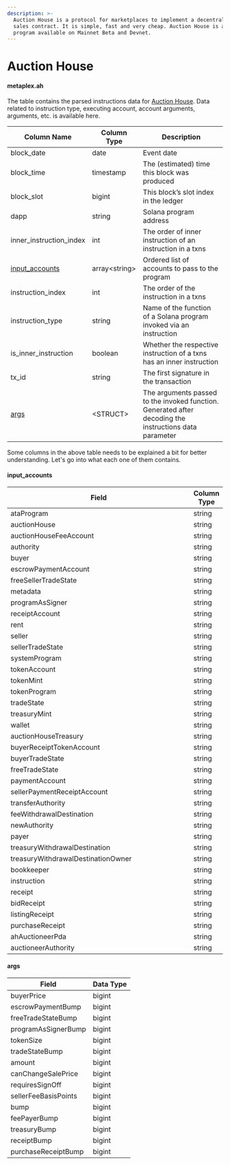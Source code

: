 ```yaml
---
description: >-
  Auction House is a protocol for marketplaces to implement a decentralized
  sales contract. It is simple, fast and very cheap. Auction House is a Solana
  program available on Mainnet Beta and Devnet.
---
```


# Auction House

#### **metaplex.ah**

The table contains the parsed instructions data for [Auction House](https://docs.metaplex.com/programs/auction-house/overview). Data related to instruction type, executing account, account arguments, arguments, etc. is available here.

| Column Name                                        | Column Type    | Description                                                                                              |
| -------------------------------------------------- | -------------- | -------------------------------------------------------------------------------------------------------- |
| block\_date                                        | date           | Event date                                                                                               |
| block\_time                                        | timestamp      | The (estimated) time this block was produced                                                             |
| block\_slot                                        | bigint         | This block’s slot index in the ledger                                                                    |
| dapp                                               | string         | Solana program address                                                                                   |
| inner\_instruction\_index                          | int            | The order of inner instruction of an instruction in a txns                                               |
| [input\_accounts](auction-house.md#input_accounts) | array\<string> | Ordered list of accounts to pass to the program                                                          |
| instruction\_index                                 | int            | The order of the instruction in a txns                                                                   |
| instruction\_type                                  | string         | Name of the function of a Solana program invoked via an instruction                                      |
| is\_inner\_instruction                             | boolean        | Whether the respective instruction of a txns has an inner instruction                                    |
| tx\_id                                             | string         | The first signature in the transaction                                                                   |
| [args](auction-house.md#args)                      | \<STRUCT>      | The arguments passed to the invoked function. Generated after decoding the instructions data parameter   |

Some columns in the above table needs to be explained a bit for better understanding. Let's go into what each one of them contains.

#### input\_accounts

<table><thead><tr><th width="433.3333333333333">Field</th><th>Column Type</th></tr></thead><tbody><tr><td>ataProgram</td><td>string</td></tr><tr><td>auctionHouse</td><td>string</td></tr><tr><td>auctionHouseFeeAccount</td><td>string</td></tr><tr><td>authority</td><td>string</td></tr><tr><td>buyer</td><td>string</td></tr><tr><td>escrowPaymentAccount</td><td>string</td></tr><tr><td>freeSellerTradeState</td><td>string</td></tr><tr><td>metadata</td><td>string</td></tr><tr><td>programAsSigner</td><td>string</td></tr><tr><td>receiptAccount</td><td>string</td></tr><tr><td>rent</td><td>string</td></tr><tr><td>seller</td><td>string</td></tr><tr><td>sellerTradeState</td><td>string</td></tr><tr><td>systemProgram</td><td>string</td></tr><tr><td>tokenAccount</td><td>string</td></tr><tr><td>tokenMint</td><td>string</td></tr><tr><td>tokenProgram</td><td>string</td></tr><tr><td>tradeState</td><td>string</td></tr><tr><td>treasuryMint</td><td>string</td></tr><tr><td>wallet</td><td>string</td></tr><tr><td>auctionHouseTreasury</td><td>string</td></tr><tr><td>buyerReceiptTokenAccount</td><td>string</td></tr><tr><td>buyerTradeState</td><td>string</td></tr><tr><td>freeTradeState</td><td>string</td></tr><tr><td>paymentAccount</td><td>string</td></tr><tr><td>sellerPaymentReceiptAccount</td><td>string</td></tr><tr><td>transferAuthority</td><td>string</td></tr><tr><td>feeWithdrawalDestination</td><td>string</td></tr><tr><td>newAuthority</td><td>string</td></tr><tr><td>payer</td><td>string</td></tr><tr><td>treasuryWithdrawalDestination</td><td>string</td></tr><tr><td>treasuryWithdrawalDestinationOwner</td><td>string</td></tr><tr><td>bookkeeper</td><td>string</td></tr><tr><td>instruction</td><td>string</td></tr><tr><td>receipt</td><td>string</td></tr><tr><td>bidReceipt</td><td>string</td></tr><tr><td>listingReceipt</td><td>string</td></tr><tr><td>purchaseReceipt</td><td>string</td></tr><tr><td>ahAuctioneerPda</td><td>string</td></tr><tr><td>auctioneerAuthority</td><td>string</td></tr></tbody></table>

#### args

| Field                | Data Type |
| -------------------- | --------- |
| buyerPrice           | bigint    |
| escrowPaymentBump    | bigint    |
| freeTradeStateBump   | bigint    |
| programAsSignerBump  | bigint    |
| tokenSize            | bigint    |
| tradeStateBump       | bigint    |
| amount               | bigint    |
| canChangeSalePrice   | bigint    |
| requiresSignOff      | bigint    |
| sellerFeeBasisPoints | bigint    |
| bump                 | bigint    |
| feePayerBump         | bigint    |
| treasuryBump         | bigint    |
| receiptBump          | bigint    |
| purchaseReceiptBump  | bigint    |
